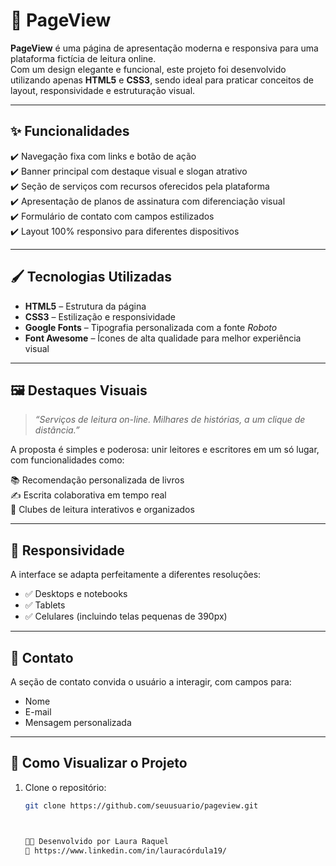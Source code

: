 # 🌟 PageView

**PageView** é uma página de apresentação moderna e responsiva para uma plataforma fictícia de leitura online.  
Com um design elegante e funcional, este projeto foi desenvolvido utilizando apenas **HTML5** e **CSS3**, sendo ideal para praticar conceitos de layout, responsividade e estruturação visual.

---

## ✨ Funcionalidades

✔️ Navegação fixa com links e botão de ação  
✔️ Banner principal com destaque visual e slogan atrativo  
✔️ Seção de serviços com recursos oferecidos pela plataforma  
✔️ Apresentação de planos de assinatura com diferenciação visual  
✔️ Formulário de contato com campos estilizados  
✔️ Layout 100% responsivo para diferentes dispositivos

---

## 🖌️ Tecnologias Utilizadas

- **HTML5** – Estrutura da página
- **CSS3** – Estilização e responsividade
- **Google Fonts** – Tipografia personalizada com a fonte *Roboto*
- **Font Awesome** – Ícones de alta qualidade para melhor experiência visual

---

## 🖼️ Destaques Visuais

> *“Serviços de leitura on-line. Milhares de histórias, a um clique de distância.”*

A proposta é simples e poderosa: unir leitores e escritores em um só lugar, com funcionalidades como:

📚 Recomendação personalizada de livros  
✍️ Escrita colaborativa em tempo real  
📢 Clubes de leitura interativos e organizados  

---

## 📱 Responsividade

A interface se adapta perfeitamente a diferentes resoluções:

- ✅ Desktops e notebooks
- ✅ Tablets
- ✅ Celulares (incluindo telas pequenas de 390px)

---

## 📨 Contato

A seção de contato convida o usuário a interagir, com campos para:

- Nome
- E-mail
- Mensagem personalizada

---

## 🚀 Como Visualizar o Projeto

1. Clone o repositório:
   ```bash
   git clone https://github.com/seuusuario/pageview.git



   👩‍💻 Desenvolvido por Laura Raquel
   🔗 https://www.linkedin.com/in/lauracórdula19/
